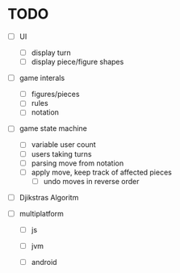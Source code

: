 # TODO

- [ ] UI
  - [ ] display turn
  - [ ] display piece/figure shapes

- [ ] game interals
  - [ ] figures/pieces
  - [ ] rules
  - [ ] notation

- [ ] game state machine
  - [ ] variable user count
  - [ ] users taking turns
  - [ ] parsing move from notation
  - [ ] apply move, keep track of affected pieces
    - [ ] undo moves in reverse order

- [ ] Djikstras Algoritm

- [ ] multiplatform
  - [ ] js
  - [ ] jvm
  - [ ] android
  
